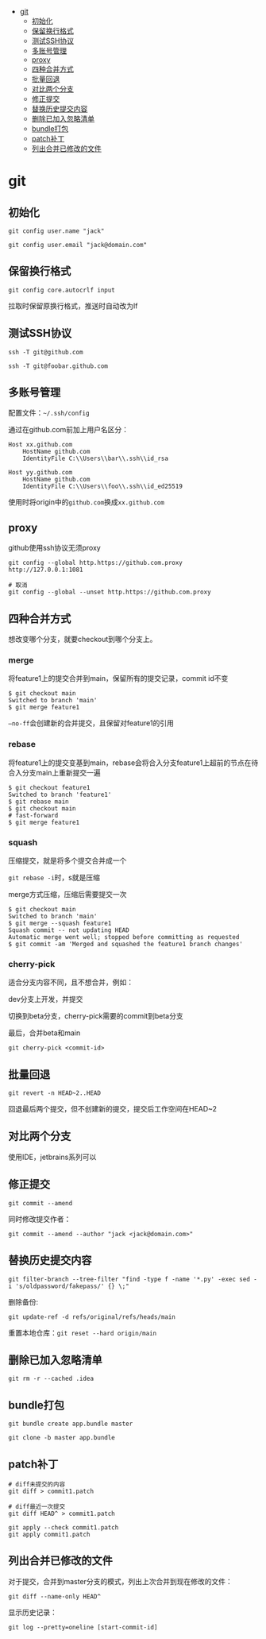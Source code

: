 <!--ts-->
* [git](#git)
   * [初始化](#初始化)
   * [保留换行格式](#保留换行格式)
   * [测试SSH协议](#测试ssh协议)
   * [多账号管理](#多账号管理)
   * [proxy](#proxy)
   * [四种合并方式](#四种合并方式)
   * [批量回退](#批量回退)
   * [对比两个分支](#对比两个分支)
   * [修正提交](#修正提交)
   * [替换历史提交内容](#替换历史提交内容)
   * [删除已加入忽略清单](#删除已加入忽略清单)
   * [bundle打包](#bundle打包)
   * [patch补丁](#patch补丁)
   * [列出合并已修改的文件](#列出合并已修改的文件)
<!--te-->

# git

## 初始化

`git config user.name "jack"`

`git config user.email "jack@domain.com"`

## 保留换行格式

`git config core.autocrlf input`

拉取时保留原换行格式，推送时自动改为lf

## 测试SSH协议

`ssh -T git@github.com`

`ssh -T git@foobar.github.com`

## 多账号管理

配置文件：`~/.ssh/config`

通过在github.com前加上用户名区分：

```
Host xx.github.com
	HostName github.com
	IdentityFile C:\\Users\\bar\\.ssh\\id_rsa
	
Host yy.github.com
	HostName github.com
	IdentityFile C:\\Users\\foo\\.ssh\\id_ed25519
```

使用时将origin中的`github.com`换成`xx.github.com`

## proxy

github使用ssh协议无须proxy

```shell
git config --global http.https://github.com.proxy http://127.0.0.1:1081

# 取消
git config --global --unset http.https://github.com.proxy
```

## 四种合并方式

想改变哪个分支，就要checkout到哪个分支上。

### merge

将feature1上的提交合并到main，保留所有的提交记录，commit id不变

```shell
$ git checkout main
Switched to branch 'main'
$ git merge feature1
```

`–no-ff`会创建新的合并提交，且保留对feature1的引用

### rebase

将feature1上的提交变基到main，rebase会将合入分支feature1上超前的节点在待合入分支main上重新提交一遍

```shell
$ git checkout feature1
Switched to branch 'feature1'
$ git rebase main
$ git checkout main
# fast-forward
$ git merge feature1
```

### squash

压缩提交，就是将多个提交合并成一个

`git rebase -i`时，s就是压缩

merge方式压缩，压缩后需要提交一次

```shell
$ git checkout main
Switched to branch 'main'
$ git merge --squash feature1
Squash commit -- not updating HEAD
Automatic merge went well; stopped before committing as requested
$ git commit -am 'Merged and squashed the feature1 branch changes'
```

### cherry-pick

适合分支内容不同，且不想合并，例如：

dev分支上开发，并提交

切换到beta分支，cherry-pick需要的commit到beta分支

最后，合并beta和main

`git cherry-pick <commit-id>`

## 批量回退

`git revert -n HEAD~2..HEAD`

回退最后两个提交，但不创建新的提交，提交后工作空间在HEAD~2

## 对比两个分支

使用IDE，jetbrains系列可以

## 修正提交

`git commit --amend`

同时修改提交作者：

`git commit --amend --author "jack <jack@domain.com>"`

## 替换历史提交内容

`git filter-branch --tree-filter "find -type f -name '*.py' -exec sed -i 's/oldpassword/fakepass/' {} \;"`

删除备份:

`git update-ref -d refs/original/refs/heads/main`

重置本地仓库：`git reset --hard origin/main`

## 删除已加入忽略清单

`git rm -r --cached .idea`

## bundle打包

`git bundle create app.bundle master`

`git clone -b master app.bundle`

## patch补丁

```
# diff未提交的内容
git diff > commit1.patch

# diff最近一次提交
git diff HEAD^ > commit1.patch

git apply --check commit1.patch
git apply commit1.patch
```

## 列出合并已修改的文件

对于提交，合并到master分支的模式，列出上次合并到现在修改的文件：

`git diff --name-only HEAD^`

显示历史记录：

`git log --pretty=oneline [start-commit-id]`
